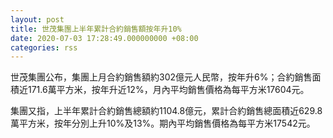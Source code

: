 ```yaml
---
layout: post
title: 世茂集團上半年累計合約銷售額按年升10%
date: 2020-07-03 17:28:49.000000000 +08:00
categories: rss
---
```


世茂集團公布，集團上月合約銷售額約302億元人民幣，按年升6%；合約銷售面積近171.6萬平方米，按年升近12%，月內平均銷售價格為每平方米17604元。

集團又指，上半年累計合約銷售總額約1104.8億元，累計合約銷售總面積近629.8萬平方米，按年分別上升10%及13%。期內平均銷售價格為每平方米17542元。
